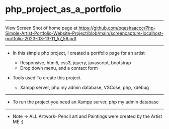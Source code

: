 # php_project_as_a_portfolio
______________________________________________________________________________________________________________________________________________________
 View Screen Shot of home page at 
 https://github.com/oqeshaaccc/Php-Simple-Artist-Portfolio-Website-Project/blob/main/screencapture-localhost-portfolio-2023-03-13-11_57_56.pdf
______________________________________________________________________________________________________________________________________________________


* In this simple php project, I created a portfolio page for an artist
  * Responsive, html5, css3, jquery, javascript, bootstrap
  * Drop down menu, and a contact form

* Tools used To create this project
   * Xampp server, php my admin database, VSCose, php, xdebug

______________________________________________________________________________
  
 * To run the project you need an Xampp server, php my admin database

____________________________________________________________________________

 * Note -> ALL Artwork- Pencil art and Paintings were created by the Artist ME :)
 
 

 


